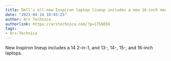 ```yaml
---
title: Dell’s all-new Inspiron laptop lineup includes a new 16-inch model
date: "2021-04-14 10:45:25"
author: Ars Technica
authorlink: https://arstechnica.com/?p=1756856
tags:
- Ars-Technica
---
```

New Inspiron lineup includes a 14 2-in-1, and 13-, 14-, 15-, and 16-inch laptops.